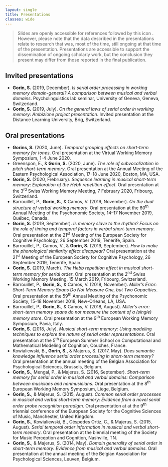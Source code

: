 ```yaml
---
layout: single
title: Presentations
classes: wide
---
```

> Slides are openly accessible for references followed by this icon <i class="fas fa-file-alt"></i>. <br/>
> However, please note that the data described in the presentations relate to research that was, most of the time, still ongoing at that time of the presentation. Presentations are accessible to support the dissemination of ongoing scholarly work, but the conclusion they present may differ from those reported in the final publication.

## Invited presentations
+ **Gorin, S.** (2019, December). *Is serial order processing in working memory domain-general? A comparison between musical and verbal
domains*. Psycholinguistics lab seminar, University of Geneva, Geneva, Switzerland. [<i class="fas fa-file-alt"></i>](https://osf.io/h4j8c)
+ **Gorin, S.** (2019, July). *On the general laws of serial order in working memory: Ambizione project presentation*. Invited presentation at the Distance Learning University, Brig, Switzerland.

## Oral presentations
+ **Gorins, S.** (2020, June). *Temporal grouping effects on short-term memory for tones*. Oral presentation at the Virtual Working Memory Symposium, 1-4 June 2020. [<i class="fas fa-file-alt"></i>](https://osf.io/2cz5g)
+ Greenspon, E., & **Gorin, S.** (2020, June). *The role of subvocalization in pitch short-term memory*. Oral presentation at the Annual Meeting of the Eastern Psychological Association, 17-18 June 2020, Boston, MA, USA.
+ **Gorin, S.** (2020, Frebruary). *Sequence learning in musical short-term memory: Exploration of the Hebb repetition effect*. Oral presentation at the 3<sup>rd</sup> Swiss Working Memory Meeting, 7 February 2020, Fribourg, Switzerland. [<i class="fas fa-file-alt"></i>](https://osf.io/k6q9g)
+ Barrouillet, P., **Gorin, S.**, & Camos, V. (2019, November). *On the dual structure of verbal working memory*. Oral presentation at the 60<sup>th</sup> Annual Meeting of the Psychonomic Society, 14–17 November 2019, Québec, Canada.
+ **Gorin, S.** (2019, September). *Is memory slave to the rhythm? Focus on the role of timing and temporal factors in verbal short-term memory*. Oral presentation at the 21<sup>st</sup> Meeting of the European Society for Cognitive Psychology, 26 September 2019, Tenerife, Spain. [<i class="fas fa-file-alt"></i>](https://osf.io/a8cym)
+ Barrouillet, P., Camos, V., & **Gorin, S.** (2019, September). *How to make the phonological similarity effect disappear?* Oral presentation at the 21<sup>st</sup> Meeting of the European Society for Cognitive Psychology, 26 September 2019, Tenerife, Spain.
+ **Gorin, S.** (2019, March). *The Hebb repetition effect in musical short-term memory for serial order*. Oral presentation at the 2<sup>nd</sup> Swiss Working Memory Meeting, 15 March 2019, Fribourg, Switzerland.
+ Barrouillet, P., **Gorin, S.**, & Camos, V. (2018, November). *Miller’s Error: Short-Term Memory Spans Do Not Measure One, but Two Capacities*. Oral presentation at the 59<sup>th</sup> Annual Meeting of the Psychonomic Society, 15-18 November 2018, New-Orleans, LA, USA.
+ Barrouillet, P., **Gorin, S.**, & Camos, V. (2018, August). *Miller’s error: short-term memory spans do not measure the content of a (single) memory store*. Oral presentation at the 9<sup>th</sup> European Working Memory Symposium, Pavia, Italy.
+ **Gorin, S.** (2018, July). *Musical short-term memory: Using modeling techniques to explore the nature of serial order representations*. Oral presentation at the 5<sup>th</sup> European Summer School on Computational and Mathematical Modeling of Cognition, Couches, France.
+ Kowialiewski, B., **Gorin, S.**, & Majerus, S. (2017, May). *Does semantic knowledge influence serial order processing in short-term memory?* Oral presentation at the annual meeting of the Belgian Association for Psychological Sciences, Brussels, Belgium.
+ **Gorin, S.**, Mengal, P., & Majerus, S. (2016, September). *Short-term memory for serial order in musical and verbal domains: Comparison between musicians and nonmusicians*. Oral presentation at the 8<sup>th</sup> European Working Memory Symposium, Liège, Belgium.
+ **Gorin, S.**, & Majerus, S. (2015, August). *Common serial order processes in musical and verbal short-term memory: Evidence from a novel serial order probe recognition paradigm*. Oral presentation at at the 9<sup>th</sup> triennial conference of the European Society for the Cognitive Sciences of Music, Manchester, United Kingdom.
+ **Gorin, S.**, Kowialiewski, B., Céspedes Ortiz, C., & Majerus, S. (2015, August). *Serial temporal order information in musical and verbal short-term memory*. Oral presentation at the biennial meeting of the Society for Music Perception and Cognition, Nashville, TN.
+ **Gorin, S.**, & Majerus, S. (2014, May). *Domain generality of serial order in short-term memory: Evidence from musical and verbal domains*. Oral presentation at the annual meeting of the Belgian Association for Psychological Sciences, Leuven, Belgium.
